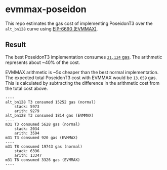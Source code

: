 # evmmax-poseidon

This repo estimates the gas cost of implementing PoseidonT3 over the `alt_bn128` curve using [EIP-6690 (EVMMAX)](https://eips.ethereum.org/EIPS/eip-6690).

## Result

The best PoseidonT3 implementation consumes [`21,124` gas](https://github.com/chancehudson/poseidon-solidity?tab=readme-ov-file#benchmark). The arithmetic represents about ~40% of the cost.

EVMMAX arithmetic is ~5x cheaper than the best normal implementation. The expected total PoseidonT3 cost with EVMMAX would be `13,659` gas. This is calculated by subtracting the difference in the arithmetic cost from the total cost above.

```
----
alt_bn128 T3 consumed 15252 gas (normal)
    stack: 5973
    arith: 9279
alt_bn128 T3 consumed 1814 gas (EVMMAX)
----
m31 T3 consumed 5628 gas (normal)
    stack: 2034
    arith: 3594
m31 T3 consumed 920 gas (EVMMAX)
----
m31 T8 consumed 19743 gas (normal)
    stack: 6396
    arith: 13347
m31 T8 consumed 3326 gas (EVMMAX)
----
```

